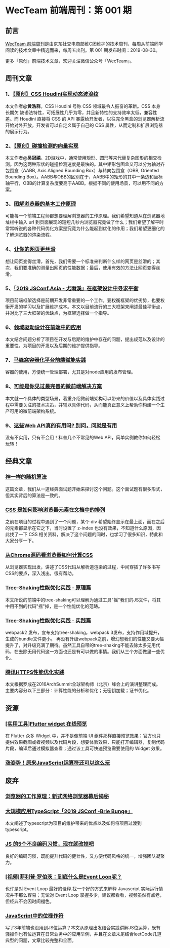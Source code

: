 
# WecTeam 前端周刊：第 001 期

## 前言

[WecTeam 前端周刊](https://github.com/wecteam/weekly)是由京东社交电商部维C团维护的技术周刊，每周从前端同学阅读的技术文章中精选而来，每周五出刊。第 001 期发布时间：2019-08-30。

更多「原创」前端技术文章，欢迎关注微信公众号「WecTeam」。

## 周刊文章

### 1、[【原创】CSS Houdini实现动态波浪纹](https://mp.weixin.qq.com/s/YvX3zetS7Zt98cfWoK4UKQ)

本文作者@**黄浩群**。CSS Houdini 号称 CSS 领域最令人振奋的革新。CSS 本身长期欠 缺语法特性，可拓展性几乎为零，并且新特性的支持效率太低，兼容性差。而 Houdini 直接将 CSS 的 API 暴露给开发者，以往完全黑盒的浏览器解析流开始对外开放，开发者可以自定义属于自己的 CSS 属性，从而定制和扩展浏览器的展示行为。

### 2、[【原创】碰撞检测的向量实现](https://mp.weixin.qq.com/s/8Xn2d6__vc9_RfhhpwwMDA)

本文作者@**吴冠禧**。2D游戏中，通常使用矩形、圆形等来代替复杂图形的相交检测。因为这两种形状的碰撞检测速度是最快的。其中矩形包围盒又可以分为轴对齐包围盒（AABB, Axis Aligned Bounding Box）与转向包围盒（OBB, Oriented Bounding Box）。AABB与OBB的区别在于，AABB中的矩形的其中一条边和坐标轴平行，OBB的计算复杂度要高于AABB。根据不同的使用场景，可以用不同的方案。

### 3、[图解浏览器的基本工作原理](https://zhuanlan.zhihu.com/p/47407398)

可能每一个前端工程师都想要理解浏览器的工作原理。我们希望知道从在浏览器地址栏中输入 url 到页面展现的短短几秒内浏览器究竟做了什么；我们希望了解平时常常听说的各种代码优化方案是究竟为什么能起到优化的作用；我们希望更细化的了解浏览器的渲染流程。

### 4、[让你的网页更丝滑](https://juejin.im/post/5c860282e51d45531330e10e)

想让网页变得丝滑，首先，我们需要一个标准来判断什么样的网页是丝滑的；其次，我们要准确的测量出网页的性能数据；最后，使用有效的方法让网页变得丝滑。

### 5、[「2019 JSConf.Asia - 尤雨溪」在框架设计中寻求平衡](https://zhuanlan.zhihu.com/p/76622839)

项目前端框架选择是前期开发非常重要的一个工作，要权衡框架的优劣势，也要权衡开发的学习以及扩展维护成本。本文以目前流行的三大框架来阐述最佳平衡点，并对比了三大框架的优缺点，为框架选择做一个指导。

### 6、[领域驱动设计在前端中的应用](https://github.com/Vincedream/ddd-fe-demo)

本文结合问题分析了项目在开发与后期的维护中存在的问题，提出规范以及设计的重要性，为项目的开发以及后期的维护提供指导。

### 7、[马蜂窝容器化平台前端赋能实践](https://mp.weixin.qq.com/s/dJiZeu8jEhEj40OqEBIPog)

容器的使用，方便统一管理部署，尤其是对node应用的发布管理。

### 8、[可能是你见过最完善的微前端解决方案](https://mp.weixin.qq.com/s/qMd6k9xSSNjskN3wB5PGgA)

本文就一个具体的类型场景，着重介绍微前端架构可以带来的价值以及具体实践过程中需要关注的技术决策，并辅以具体代码，从而能真正意义上帮助你构建一个生产可用的微前端架构系统。

### 9、[这些Web API真的有用吗? 别问，问就是有用](https://juejin.im/post/5d5df391e51d453b1e478ad0)

没有不实用，只有不会用！科普几个不常见的Web API，简单实例教你如何轻松玩转！


## 经典文章

### [神一样的随机算法](https://mp.weixin.qq.com/s/vgWad2KTLubzaH5WrHtVew)

这篇文章，我们从一道经典面试题开始来探讨这个问题。这个面试题有很多形式，但其实背后的算法是一致的。

### [CSS 是如何影响浏览器元素在文档中的排列](https://mp.weixin.qq.com/s/qTd-JC4IIM0G5gpLmopg3w)

之前在项目的过程中遇到了一个问题，某个 div 希望始终显示在最上面，而在之后的元素都显示在它之下，当时设置了 z-index 也没有效果，不知道什么原因，因此找了一下 CSS 相关资料，解决了这个问题的同时，也学习了很多知识，特此和大家分享一下。

### [从Chrome源码看浏览器如何计算CSS](https://zhuanlan.zhihu.com/p/25380611)

从浏览器实现出发，讲述了CSS代码从解析道渲染的过程，中间穿插了许多书写CSS的要点，深入浅出，很有帮助。

### [Tree-Shaking性能优化实践 - 原理篇](https://juejin.im/post/5a4dc842518825698e7279a9)

本文所说的前端中的tree-shaking可以理解为通过工具"摇"我们的JS文件，将其中用不到的代码"摇"掉，是一个性能优化的范畴。

### [Tree-Shaking性能优化实践 - 实践篇](https://juejin.im/post/5a4dca1d518825128654fa78)

webpack2 发布，宣布支持tree-shaking，webpack 3发布，支持作用域提升，生成的bundle文件更小。 再没有升级webpack之前，增幻想我们的性能又要大幅提升了，对升级充满了期待。虽然工具自带的tree-shaking不能去除太多无用代码，在去除无用代码这一方面也还是有可以做的事情。我们从三个方面做里一些优化。

### [腾讯HTTPS性能优化实践](https://mp.weixin.qq.com/s/V62VYS8KFNKxJxfzMYefrw)

本文根据罗成在2016ArchSummit全球架构师（北京）峰会上的演讲整理而成。主要内容分以下三部分：计算性能的分析和优化；无密钥加载；证书优化。


## 资源

### [[实用工具]Flutter widget 在线预览](https://flutter-widget-livebook.blankapp.org/basics/introduction/)

在 Flutter 众多 Widget 中，并不是像前端 UI 组件那样直接预览效果；官方也只提供效果截图或者视频以及代码片段，想要体验效果，只能打开编辑器，复制代码片段，编译后通过模拟器查看；通过该工具可快速预览需要使用的 Widget 效果。

### [涨姿势！原来JavaScript运算符还可以这么玩](https://mp.weixin.qq.com/s/lTwvU7DcG515SQ6BcTs8eA)

## 废弃

### [浏览器的工作原理：新式网络浏览器幕后揭秘](https://www.html5rocks.com/zh/tutorials/internals/howbrowserswork/)

### [大规模应用TypeScript「2019 JSConf -Brie Bunge」](https://juejin.im/post/5d5416226fb9a06b24431448)

本文阐述了typescript为项目的维护带来的优点以及如何将项目过渡到typescript。

### [JS 的5个不良编码习惯，现在就改掉吧](https://mp.weixin.qq.com/s/odouA6pFaeePm90-ocN_Kg)

良好的编码习惯，既能提升代码的健壮性，又方便代码风格的统一，增强团队凝聚力。

### [[视频]菲利普·罗伯茨：到底什么是Event Loop呢？](https://www.youtube.com/watch?v=8aGhZQkoFbQ)

也许是对 Event Loop 最好的诠释.找一个好的方式来解释 Javascript 实际运行情况并不那么容易；无论对 Event Loop 掌握多少，建议都看看，视频虽然有点老，但经典不会因时间褪色。

### [JavaScript中的位操作符](https://juejin.im/post/5d6281b15188252501776d27)

写了3年前端也没用到JS位运算？本文从原理出发结合实践讲解JS位运算，既有骚操作也有位运算在日常业务中的应用举例，并且在文章末尾结合leetCode几道典型的问题，文章比较完整和全面。

